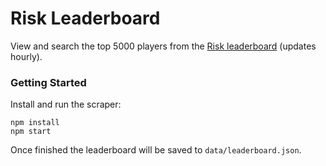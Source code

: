 # Risk Leaderboard

View and search the top 5000 players from
the [Risk leaderboard](https://www.hasbrorisk.com/en/leaderboard/2/1/rankPoints/1) (updates hourly).

### Getting Started

Install and run the scraper:

```shell
npm install
npm start
```

Once finished the leaderboard will be saved to `data/leaderboard.json`.
